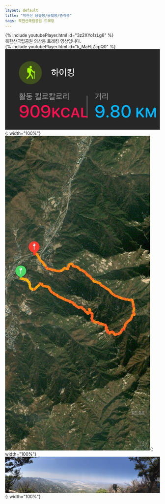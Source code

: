 ```yaml
---
layout: default
title: "북한산 용출봉/용혈봉/증취봉"
tags: 북한산국립공원 트레킹
---
```


{% include youtubePlayer.html id="3z2XYo1zLg8" %}
<br/>
북한산국립공원 의상봉 트레킹 영상입니다.<br/>
{% include youtubePlayer.html id="k_MaFLZcpQ0" %}<br/>
![산행정보](/images/2022-04-16-가사당암문-용출봉-용혈봉-증취봉/20220416_2.jpg){: width="100%"}<br/>
![산행루트](/images/2022-04-16-가사당암문-용출봉-용혈봉-증취봉/20220416_1.jpg){: width="100%"}<br/>
![산행사진](/images/2022-04-16-가사당암문-용출봉-용혈봉-증취봉/20220416_3.jpg){: width="100%"}<br/>
